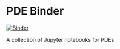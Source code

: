 # PDE Binder

[![Binder](https://mybinder.org/badge.svg)](https://mybinder.org/v2/gh/djsegal/pde-binder/master)

A collection of Jupyter notebooks for PDEs
